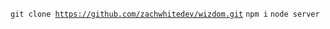 <code>git clone https://github.com/zachwhitedev/wizdom.git</code>
<code>npm i</code>
<code>node server</code>